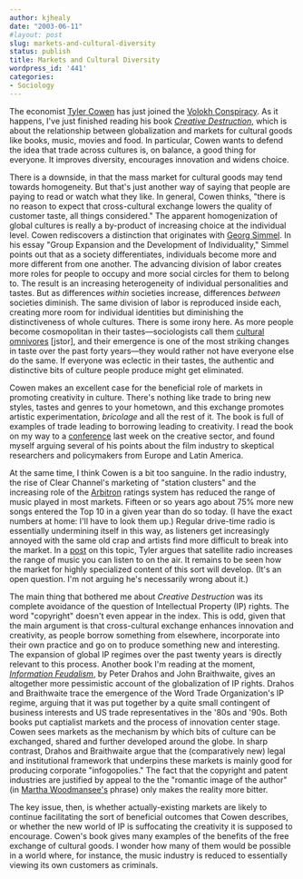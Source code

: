 ```yaml
---
author: kjhealy
date: "2003-06-11"
#layout: post
slug: markets-and-cultural-diversity
status: publish
title: Markets and Cultural Diversity
wordpress_id: '441'
categories:
- Sociology
---
```


The economist [Tyler Cowen](http://www.gmu.edu/jbc/Tyler/) has just joined the [Volokh Conspiracy](http://www.volokh.com). As it happens, I've just finished reading his book [*Creative Destruction*](http://www.amazon.com/exec/obidos/ASIN/0691090165/kieranhealysw-20/ref=nosim/), which is about the relationship between globalization and markets for cultural goods like books, music, movies and food. In particular, Cowen wants to defend the idea that trade across cultures is, on balance, a good thing for everyone. It improves diversity, encourages innovation and widens choice.

There is a downside, in that the mass market for cultural goods may tend towards homogeneity. But that's just another way of saying that people are paying to read or watch what they like. In general, Cowen thinks, "there is no reason to expect that cross-cultural exchange lowers the quality of customer taste, all things considered." The apparent homogenization of global cultures is really a by-product of increasing choice at the individual level. Cowen rediscovers a distinction that originates with [Georg Simmel](http://www.amazon.com/exec/obidos/ASIN/0226757765/kieranhealysw-20/ref=nosim/). In his essay "Group Expansion and the Development of Individuality," Simmel points out that as a society differentiates, individuals become more and more different from one another. The advancing division of labor creates more roles for people to occupy and more social circles for them to belong to. The result is an increasing heterogeneity of individual personalities and tastes. But as differences *within* societies increase, differences *between* societies diminish. The same division of labor is reproduced inside each, creating more room for individual identities but diminishing the distinctiveness of whole cultures. There is some irony here. As more people become cosmopolitan in their tastes—sociologists call them [cultural omnivores](http://links.jstor.org/sici?sici=0003-1224(199610)61:5%3C900:CHTFST%3E2.0.CO;2-Y) [jstor], and their emergence is one of the most striking changes in taste over the past forty years—they would rather not have everyone else do the same. If everyone was eclectic in their tastes, the authentic and distinctive bits of culture people produce might get eliminated.

Cowen makes an excellent case for the beneficial role of markets in promoting creativity in culture. There's nothing like trade to bring new styles, tastes and genres to your hometown, and this exchange promotes artistic experimentation, *bricolage* and all the rest of it. The book is full of examples of trade leading to borrowing leading to creativity. I read the book on my way to a [conference](http://www.utexas.edu/cofa/unesco/) last week on the creative sector, and found myself arguing several of his points about the film industry to skeptical researchers and policymakers from Europe and Latin America.

At the same time, I think Cowen is a bit too sanguine. In the radio industry, the rise of Clear Channel's marketing of "station clusters" and the increasing role of the [Arbitron](http://www.arbitron.com) ratings system has reduced the range of music played in most markets. Fifteen or so years ago about 75% more new songs entered the Top 10 in a given year than do so today. (I have the exact numbers at home: I'll have to look them up.) Regular drive-time radio is essentially undermining itself in this way, as listeners get increasingly annoyed with the same old crap and artists find more difficult to break into the market. In a [post](http://volokh.com/2003_06_08_volokh_archive.html#200408777) on this topic, Tyler argues that satellite radio increases the range of music you can listen to on the air. It remains to be seen how the market for highly specialized content of this sort will develop. (It's an open question. I'm not arguing he's necessarily wrong about it.)

The main thing that bothered me about *Creative Destruction* was its complete avoidance of the question of Intellectual Property (IP) rights. The word "copyright" doesn't even appear in the index. This is odd, given that the main argument is that cross-cultural exchange enhances innovation and creativity, as people borrow something from elsewhere, incorporate into their own practice and go on to produce something new and interesting. The expansion of global IP regimes over the past twenty years is directly relevant to this process. Another book I'm reading at the moment, *[Information Feudalism](http://www.amazon.com/exec/obidos/ASIN/1565848047/kieranhealysw-20/ref=nosim/)*, by Peter Drahos and John Braithwaite, gives an altogether more pessimistic account of the globalization of IP rights. Drahos and Braithwaite trace the emergence of the Word Trade Organization's IP regime, arguing that it was put together by a quite small contingent of business interests and US trade representatives in the '80s and '90s. Both books put captialist markets and the process of innovation center stage. Cowen sees markets as the mechanism by which bits of culture can be exchanged, shared and further developed around the globe. In sharp contrast, Drahos and Braithwaite argue that the (comparatively new) legal and institutional framework that underpins these markets is mainly good for producing corporate "infogopolies." The fact that the copyright and patent industries are justified by appeal to the the "romantic image of the author" (in [Martha Woodmansee's](http://www.amazon.com/exec/obidos/ASIN/0231106017/kieranhealysw-20/ref=nosim/) phrase) only makes the reality more bitter.

The key issue, then, is whether actually-existing markets are likely to continue facilitating the sort of beneficial outcomes that Cowen describes, or whether the new world of IP is suffocating the creativity it is supposed to encourage. Cowen's book gives many examples of the benefits of the free exchange of cultural goods. I wonder how many of them would be possible in a world where, for instance, the music industry is reduced to essentially viewing its own customers as criminals.
